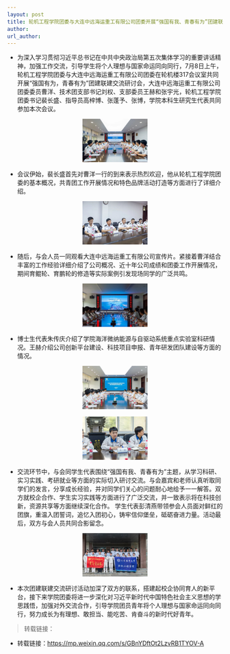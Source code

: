 ```yaml
---
layout: post
title: 轮机工程学院团委与大连中远海运重工有限公司团委开展“强国有我、青春有为”团建联建交流研讨会
author: 
url_author: 
---
```


- 为深入学习贯彻习近平总书记在中共中央政治局第五次集体学习的重要讲话精神，加强工作交流，引导学生将个人理想与国家命运同向同行，7月8日上午，轮机工程学院团委与大连中远海运重工有限公司团委在轮机楼317会议室共同开展“强国有为，青春有为”团建联建交流研讨会，大连中远海运重工有限公司团委委员曹洋、技术团支部书记刘权、支部委员王赫和张宇光，轮机工程学院团委书记裴长盛、指导员高梓博、张蓬予、张博，学院本科生研究生代表共同参加本次会议。

<p style="text-align:center;" >
<img class="center-block" style="margin:auto; width:30%;" src="/lab_images/news/tljl_1.jpeg" alt=""/>
<b>
</b>
</p>

- 会议伊始，裴长盛首先对曹洋一行的到来表示热烈欢迎，他从轮机工程学院团委的基本概况，共青团工作开展情况和特色品牌活动打造等方面进行了详细介绍。

<p style="text-align:center;" >
<img class="center-block" style="margin:auto; width:30%;" src="/lab_images/news/tljl_2.jpeg" alt=""/>
<b>
</b>
</p>

- 随后，与会人员一同观看大连中远海运重工有限公司宣传片。紧接着曹洋结合丰富的工作经验详细介绍了公司概况、近十年公司成绩和团委工作开展情况，期间育鲲轮、育鹏轮的修造等实际案例引发现场同学的广泛共鸣。

<p style="text-align:center;" >
<img class="center-block" style="margin:auto; width:30%;" src="/lab_images/news/tljl_3.jpeg" alt=""/>
<b>
</b>
</p>

- 博士生代表朱传庆介绍了学院海洋微纳能源与自驱动系统重点实验室科研情况。王赫介绍公司创新平台建设、科技项目申报、青年研发团队建设等方面的情况。

<p style="text-align:center;" >
<img class="center-block" style="margin:auto; width:30%;" src="/lab_images/news/tljl_4.jpeg" alt=""/>
<b>
</b>
</p>

<p style="text-align:center;" >
<img class="center-block" style="margin:auto; width:30%;" src="/lab_images/news/tljl_5.jpeg" alt=""/>
<b>
</b>
</p>

- 交流环节中，与会同学生代表围绕“强国有我、青春有为”主题，从学习科研、实习实践、考研就业等方面的实际切入研讨交流。与会嘉宾和老师认真听取同学们的发言，分享成长经验，并对同学们关心的问题耐心地给予一一解答。双方就校企合作、学生实习实践等方面进行了广泛交流，并一致表示将在科技创新，资源共享等方面继续深化合作。
学生代表彭清燕带领参会人员面对鲜红的团旗，重温入团誓词，追忆入团初心，铸牢信仰堡垒，砥砺奋进力量。活动最后，双方与会人员共同合影留念。

<p style="text-align:center;" >
<img class="center-block" style="margin:auto; width:30%;" src="/lab_images/news/tljl_6.jpeg" alt=""/>
<b>
</b>
</p>

- 本次团建联建交流研讨活动加深了双方的联系，搭建起校企协同育人的新平台，接下来学院团委将进一步深化对习近平新时代中国特色社会主义思想的学思践悟，加强对外交流合作，引导学院团员青年将个人理想与国家命运同向同行，努力成长为有理想、敢担当、能吃苦、肯奋斗的新时代好青年。



> 转载链接：

- 转载链接：https://mp.weixin.qq.com/s/GBnYDftOt2LzvRB1TYOV-A